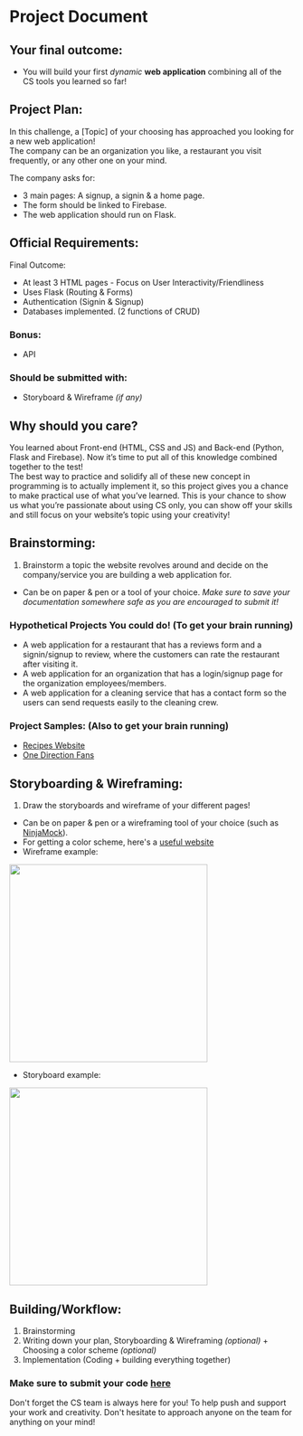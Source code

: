 # Project Document



## Your final outcome:
- You will build your first *dynamic* **web application** combining all of the CS tools you learned so far!


## Project Plan:
In this challenge, a [Topic] of your choosing has approached you looking for a new web application!  
The company can be an organization you like, a restaurant you visit frequently, or any other one on your mind.  

The company asks for: 
- 3 main pages: A signup, a signin & a home page.
- The form should be linked to Firebase.
- The web application should run on Flask.



## Official Requirements:
Final Outcome:
- At least 3 HTML pages - Focus on User Interactivity/Friendliness 
- Uses Flask (Routing & Forms)
- Authentication (Signin & Signup)
- Databases implemented. (2 functions of CRUD)


### Bonus:
- API

### Should be submitted with: 
- Storyboard & Wireframe *(if any)*



## Why should you care?
You learned about Front-end (HTML, CSS and JS) and Back-end (Python, Flask and Firebase). Now it’s time to put all of this knowledge combined together to the test!  
The best way to practice and solidify all of these new concept in programming is to actually implement it, so this project gives you a chance to make practical use of what you’ve learned.
This is your chance to show us what you’re passionate about using CS only, you can show off your skills and still focus on your website’s topic using your creativity!   


## Brainstorming:  
1. Brainstorm a topic the website revolves around and decide on the company/service you are building a web application for.
- Can be on paper & pen or a tool of your choice. *Make sure to save your documentation somewhere safe as you are encouraged to submit it!*

### Hypothetical Projects You could do! (To get your brain running)
+ A web application for a restaurant that has a reviews form and a signin/signup to review, where the customers can rate the restaurant after visiting it.
+ A web application for an organization that has a login/signup page for the organization employees/members.
+ A web application for a cleaning service that has a contact form so the users can send requests easily to the cleaning crew.


### Project Samples: (Also to get your brain running)
- [Recipes Website](https://meet-cs-project-2020.herokuapp.com/)
- [One Direction Fans](https://directioner.herokuapp.com/)  


## Storyboarding & Wireframing:
1. Draw the storyboards and wireframe of your different pages!  
- Can be on paper & pen or a wireframing tool of your choice (such as [NinjaMock](https://ninjamock.com/)).
- For getting a color scheme, here's a [useful website](https://coolors.co/)  
- Wireframe example:
<img src="https://lh3.googleusercontent.com/7lqo2S5GBmY2UITQFdUeSVWR0XAche0gWqcqvkxJhdHAUCnHHDt4WfpHnhmYOqxQBsOCiFp88EMtnaNJ6uQ6TYEvvuEP2UKakQPjoQlH2ZTDeyzHfdwI1pXNQ2-xVGjlC2KAs4Z8mg" width="350">  

- Storyboard example:  
<img src="https://i.pinimg.com/originals/16/99/80/169980c1c89268b8e6b8a506e5bfee91.jpg" width="350">


## Building/Workflow:
1. Brainstorming
2. Writing down your plan, Storyboarding & Wireframing *(optional)* + Choosing a color scheme *(optional)*
3. Implementation (Coding + building everything together)


### Make sure to submit your code [here](https://docs.google.com/forms/d/e/1FAIpQLSd7zpL2cBEfPCkWgw7mJs6Z_w-yxhnXVEmDH6e6zG4WXWSJjQ/viewform?usp=sharing&ouid=106044431888092229685)



Don't forget the CS team is always here for you! To help push and support your work and creativity. Don't hesitate to approach anyone on the team for anything on your mind!
